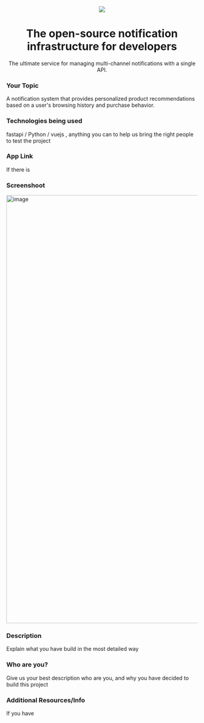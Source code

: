 <div align="center">
    <a href="https://connect.novu.co" target="_blank"><img src="https://user-images.githubusercontent.com/100117126/235352632-e3e22d9e-2c8b-43d3-a297-dd8fbd90fc56.png" /></a>
</div>

<h1 align="center">The open-source notification infrastructure for developers</h1>

<div align="center">
The ultimate service for managing multi-channel notifications with a single API.
</div>

<h3>Your Topic</h3>
<p>A notification system that provides personalized product recommendations based on a user's browsing history and purchase behavior.</p>

<h3>Technologies being used</h3>
<p>fastapi / Python / vuejs , anything you can to help us bring the right people to test the project</p>

<h3>App Link</h3>
<p>If there is</p>

<h3>Screenshoot</h3>
<img width="1128" alt="image" src="https://user-images.githubusercontent.com/100117126/235352769-56544ab6-8b0d-47f9-8788-e363c692a594.png">

<h3>Description</h3>
<p>Explain what you have build in the most detailed way</p>


<h3>Who are you?</h3>
<p>Give us your best description who are you, and why you have decided to build this project</p>

<h3>Additional Resources/Info</h3>
<p>If you have</p>
